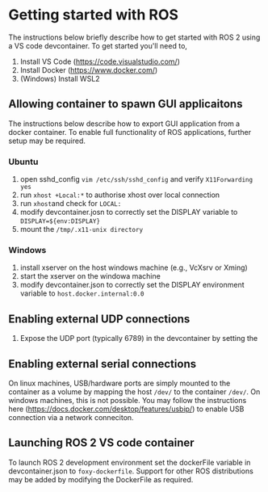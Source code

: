 # Getting started with ROS 
The instructions below briefly describe how to get started with ROS 2 using a VS code devcontainer. To get started you'll need to,
1. Install VS Code (https://code.visualstudio.com/)
2. Install Docker (https://www.docker.com/)
3. (Windows) Install WSL2 

## Allowing container to spawn GUI applicaitons

The instructions below describe how to export GUI application from a docker container. To enable full functionality of ROS applications, further setup may be required.

### Ubuntu
1. open sshd_config `vim /etc/ssh/sshd_config` and verify `X11Forwarding yes`
2. run `xhost +Local:*` to authorise xhost over local connection
3. run `xhost`and check for `LOCAL:`
4. modify devcontainer.josn to correctly set the DISPLAY variable to `DISPLAY=${env:DISPLAY}`
4. mount the `/tmp/.x11-unix directory`

### Windows
1. install xserver on the host windows machine (e.g., VcXsrv or Xming)
2. start the xserver on the windowa machine
2. modify devcontainer.json to correctly set the DISPLAY environment variable to `host.docker.internal:0.0`

## Enabling external UDP connections 
1. Expose the UDP port (typically 6789) in the devcontainer by setting the 

## Enabling external serial connections 
On linux machines, USB/hardware ports are simply mounted to the container as a volume by mapping the host `/dev/` to the container `/dev/`. On windows machines, this is not possible. You may follow the instructions here (https://docs.docker.com/desktop/features/usbip/) to enable USB connection via a network conneciton. 

## Launching ROS 2 VS code container 
To launch ROS 2 development environment set the dockerFile variable in devcontainer.json to `foxy-dockerfile`. Support for other ROS distributions may be added by modifying the DockerFile as required. 